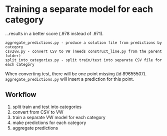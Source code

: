 Training a separate model for each category
===========================================

...results in a better score (.978 instead of .971).

	aggregate_predictions.py - produce a solution file from predictions by category
	csv2vw.py - convert CSV to VW (needs construct_line.py from the parent folder)
	split_into_categories.py - split train/test into separate CSV file for each category

When converting test, there will be one point missing (id 89655507). `aggregate_predictions.py` will insert a prediction for this point.

Workflow
--------

1. split train and test into categories
2. convert from CSV to VW
3. train a separate VW model for each category
4. make predictions for each category
5. aggregate predictions
